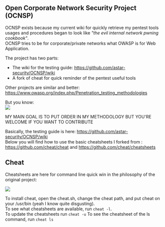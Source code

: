 Open Corporate Network Security Project (OCNSP)
----------------------------------------------
OCNSP exists because my current wiki for quickly retrieve my pentest tools usages and procedures began to look like _"the evil internal network pwning cookbook"_.  
OCNSP tries to be for corporate/private networks what OWASP is for Web Application.  

The project has two parts:
* The wiki for the testing guide: https://github.com/astar-security/OCNSP/wiki
* A fork of cheat for quick reminder of the pentest useful tools

Other projects are similar and better: https://www.owasp.org/index.php/Penetration_testing_methodologies  

But you know:  
![](https://imgs.xkcd.com/comics/standards.png)

MY MAIN GOAL IS TO PUT ORDER IN MY METHODOLOGY BUT YOU'RE WELCOME IF YOU WANT TO CONTRIBUTE  

Basically, the testing guide is here: https://github.com/astar-security/OCNSP/wiki  
Below you will find how to use the basic cheatsheets I forked from : https://github.com/cheat/cheat and https://github.com/cheat/cheatsheets  

## Cheat
Cheatsheets are here for command line quick win in the philosophy of the original project:  

![](https://camo.githubusercontent.com/a88cefeb7431526ae025ce453d8efd95b3b3fa20/687474703a2f2f696d67732e786b63642e636f6d2f636f6d6963732f7461722e706e67)

To install cheat, open the cheat.sh, change the cheat path, and put cheat on your /usr/bin (yeah I know quite disgusting).  
To see what cheatsheets are available, run `cheat -l`.  
To update the cheatsheets run `cheat -u`
To see the cheatsheet of the ls command, run `cheat ls`  

